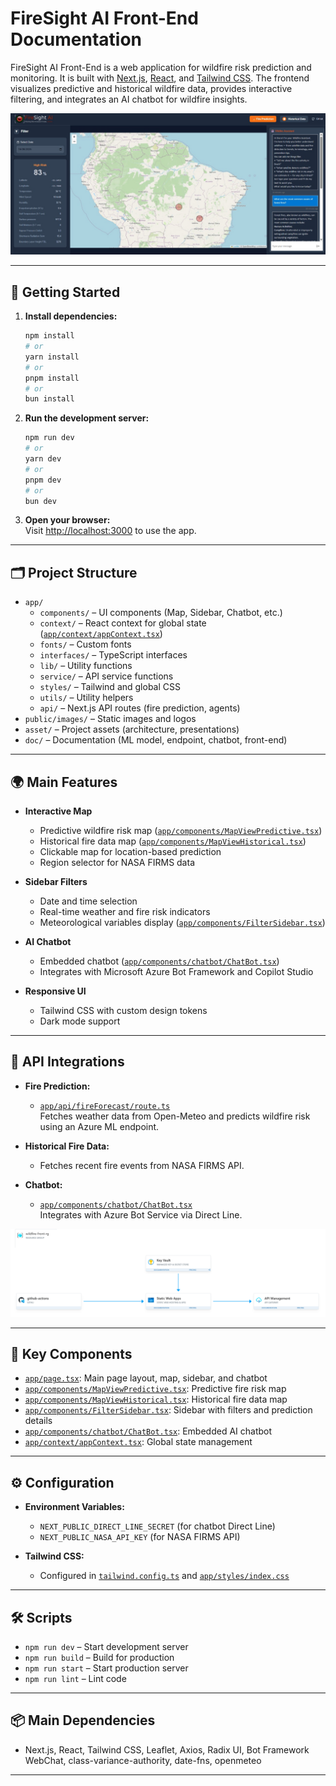 # FireSight AI Front-End Documentation

FireSight AI Front-End is a web application for wildfire risk prediction and monitoring. It is built with [Next.js](https://nextjs.org), [React](https://react.dev), and [Tailwind CSS](https://tailwindcss.com). The frontend visualizes predictive and historical wildfire data, provides interactive filtering, and integrates an AI chatbot for wildfire insights.

![fire-prediction](https://github.com/devcaiada/firesightai/blob/main/public/doc/fire-prediction.jpeg?raw=true)

---

## 🚀 Getting Started

1. **Install dependencies:**
   ```bash
   npm install
   # or
   yarn install
   # or
   pnpm install
   # or
   bun install
   ```

2. **Run the development server:**
   ```bash
   npm run dev
   # or
   yarn dev
   # or
   pnpm dev
   # or
   bun dev
   ```

3. **Open your browser:**  
   Visit [http://localhost:3000](http://localhost:3000) to use the app.

---

## 🗂️ Project Structure

- `app/`
  - `components/` – UI components (Map, Sidebar, Chatbot, etc.)
  - `context/` – React context for global state ([`app/context/appContext.tsx`](app/context/appContext.tsx))
  - `fonts/` – Custom fonts
  - `interfaces/` – TypeScript interfaces
  - `lib/` – Utility functions
  - `service/` – API service functions
  - `styles/` – Tailwind and global CSS
  - `utils/` – Utility helpers
  - `api/` – Next.js API routes (fire prediction, agents)
- `public/images/` – Static images and logos
- `asset/` – Project assets (architecture, presentations)
- `doc/` – Documentation (ML model, endpoint, chatbot, front-end)

---

## 🌍 Main Features

- **Interactive Map**
  - Predictive wildfire risk map ([`app/components/MapViewPredictive.tsx`](app/components/MapViewPredictive.tsx))
  - Historical fire data map ([`app/components/MapViewHistorical.tsx`](app/components/MapViewHistorical.tsx))
  - Clickable map for location-based prediction
  - Region selector for NASA FIRMS data

- **Sidebar Filters**
  - Date and time selection
  - Real-time weather and fire risk indicators
  - Meteorological variables display ([`app/components/FilterSidebar.tsx`](app/components/FilterSidebar.tsx))

- **AI Chatbot**
  - Embedded chatbot ([`app/components/chatbot/ChatBot.tsx`](app/components/chatbot/ChatBot.tsx))
  - Integrates with Microsoft Azure Bot Framework and Copilot Studio

- **Responsive UI**
  - Tailwind CSS with custom design tokens
  - Dark mode support

---

## 🔌 API Integrations

- **Fire Prediction:**  
  - [`app/api/fireForecast/route.ts`](app/api/fireForecast/route.ts)  
    Fetches weather data from Open-Meteo and predicts wildfire risk using an Azure ML endpoint.

- **Historical Fire Data:**  
  - Fetches recent fire events from NASA FIRMS API.

- **Chatbot:**  
  - [`app/components/chatbot/ChatBot.tsx`](app/components/chatbot/ChatBot.tsx)  
    Integrates with Azure Bot Service via Direct Line.

![arquitetura-front](https://github.com/devcaiada/firesightai/blob/main/asset/Arquitetura/wildfire-front-rg.png?raw=true)

---

## 🧩 Key Components

- [`app/page.tsx`](app/page.tsx): Main page layout, map, sidebar, and chatbot
- [`app/components/MapViewPredictive.tsx`](app/components/MapViewPredictive.tsx): Predictive fire risk map
- [`app/components/MapViewHistorical.tsx`](app/components/MapViewHistorical.tsx): Historical fire data map
- [`app/components/FilterSidebar.tsx`](app/components/FilterSidebar.tsx): Sidebar with filters and prediction details
- [`app/components/chatbot/ChatBot.tsx`](app/components/chatbot/ChatBot.tsx): Embedded AI chatbot
- [`app/context/appContext.tsx`](app/context/appContext.tsx): Global state management

---

## ⚙️ Configuration

- **Environment Variables:**  
  - `NEXT_PUBLIC_DIRECT_LINE_SECRET` (for chatbot Direct Line)
  - `NEXT_PUBLIC_NASA_API_KEY` (for NASA FIRMS API)

- **Tailwind CSS:**  
  - Configured in [`tailwind.config.ts`](tailwind.config.ts) and [`app/styles/index.css`](app/styles/index.css)

---

## 🛠️ Scripts

- `npm run dev` – Start development server
- `npm run build` – Build for production
- `npm run start` – Start production server
- `npm run lint` – Lint code

---

## 📦 Main Dependencies

- Next.js, React, Tailwind CSS, Leaflet, Axios, Radix UI, Bot Framework WebChat, class-variance-authority, date-fns, openmeteo

---